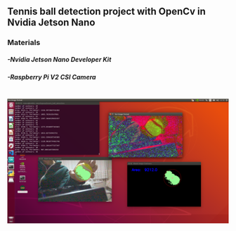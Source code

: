 
## Tennis ball detection project with OpenCv in Nvidia Jetson Nano

### Materials

##### -Nvidia Jetson Nano Developer Kit
##### -Raspberry Pi V2 CSI Camera <br></br>

![Figure 1](https://github.com/Kucukcollu/tennis_ball_detection/blob/master/figure/Screenshot%20from%202021-03-13%2022-10-59.png)
